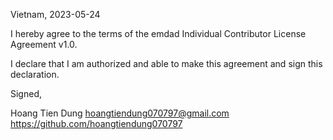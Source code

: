 Vietnam, 2023-05-24

I hereby agree to the terms of the emdad Individual Contributor License Agreement v1.0.

I declare that I am authorized and able to make this agreement and sign this declaration.

Signed,

Hoang Tien Dung hoangtiendung070797@gmail.com https://github.com/hoangtiendung070797
